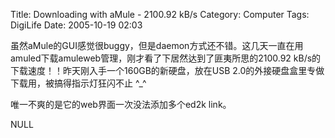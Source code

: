 Title: Downloading with aMule - 2100.92 kB/s
Category: Computer
Tags: DigiLife
Date: 2005-10-19 02:03



虽然aMule的GUI感觉很buggy，但是daemon方式还不错。这几天一直在用amuled下载amuleweb管理，刚才看了下居然达到了匪夷所思的2100.92 kB/s的下载速度！！昨天刚入手一个160GB的新硬盘，放在USB 2.0的外接硬盘盒里专做下载用，被搞得指示灯狂闪不止 ^_^

唯一不爽的是它的web界面一次没法添加多个ed2k link。

NULL